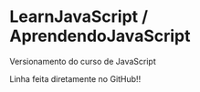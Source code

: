 # LearnJavaScript / AprendendoJavaScript
 Versionamento do curso de JavaScript
 
 Linha feita diretamente no GitHub!!
